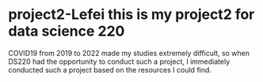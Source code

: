 # project2-Lefei this is my project2 for data science 220
COVID19 from 2019 to 2022 made my studies extremely difficult, so when DS220 had the opportunity to conduct such a project, I immediately conducted such a project based on the resources I could find.
